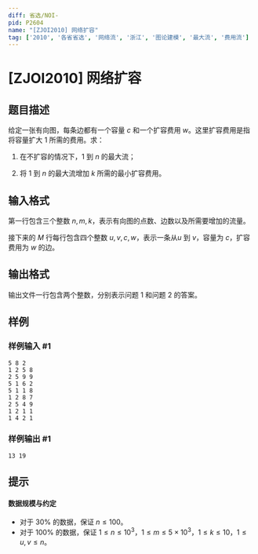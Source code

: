 ```yaml
---
diff: 省选/NOI-
pid: P2604
name: "[ZJOI2010] 网络扩容"
tag: ['2010', '各省省选', '网络流', '浙江', '图论建模', '最大流', '费用流']
---
```

# [ZJOI2010] 网络扩容
## 题目描述

给定一张有向图，每条边都有一个容量 $c$ 和一个扩容费用 $w$。这里扩容费用是指将容量扩大 $1$ 所需的费用。求： 

1. 在不扩容的情况下，$1$ 到 $n$ 的最大流；

2. 将 $1$ 到 $n$ 的最大流增加 $k$ 所需的最小扩容费用。
## 输入格式

第一行包含三个整数 $n,m,k$，表示有向图的点数、边数以及所需要增加的流量。

接下来的 $M$ 行每行包含四个整数 $u,v,c,w$，表示一条从$u$ 到 $v$，容量为 $c$，扩容费用为 $w$ 的边。
## 输出格式

输出文件一行包含两个整数，分别表示问题 $1$ 和问题 $2$ 的答案。
## 样例

### 样例输入 #1
```
5 8 2
1 2 5 8
2 5 9 9
5 1 6 2
5 1 1 8
1 2 8 7
2 5 4 9
1 2 1 1
1 4 2 1
```
### 样例输出 #1
```
13 19

```
## 提示

#### 数据规模与约定

- 对于 $30\%$ 的数据，保证 $n\le 100$。
- 对于 $100\%$ 的数据，保证 $1\le n\le 10^3$，$1\le m\le 5\times 10^3$，$1\le k\le 10$，$1 \leq u, v \leq n$。
